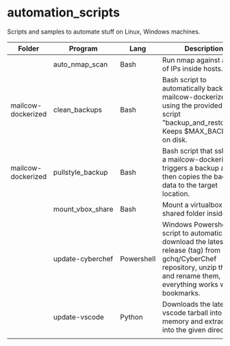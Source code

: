 # automation_scripts
Scripts and samples to automate stuff on Linux, Windows machines.

| Folder | Program | Lang | Description |
|-|-|-|-|
|  | auto_nmap_scan | Bash | Run nmap against a set of IPs inside hosts.txt  |
| mailcow-dockerized | clean_backups | Bash | Bash script to automatically backup mailcow-dockerized data using the provided helper script "backup_and_restore.sh". Keeps $MAX_BACKUPS on disk. |
| mailcow-dockerized | pullstyle_backup | Bash | Bash script that sshs into a mailcow-dockerized, triggers a backup and then copies the backup data to the target location. |
|  | mount_vbox_share | Bash | Mount a virtualbox shared folder inside a VM |
|  | update-cyberchef | Powershell | Windows Powershell script to automatically download the latest release (tag) from gchq/CyberChef repository, unzip the files and rename them, so that everything works with my bookmarks. |
|  | update-vscode | Python | Downloads the latest vscode tarball into memory and extracts it into the given directory. |
|  |  |  |  |  |

